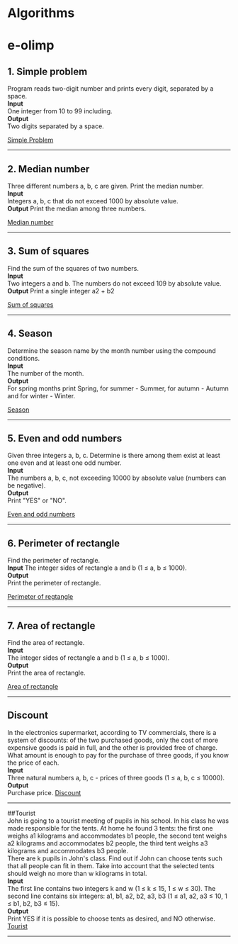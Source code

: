 # Algorithms

# e-olimp

## 1. Simple problem  
Program reads two-digit number and prints every digit, separated by a space.  
**Input**  
One integer from 10 to 99 including.  
**Output**  
Two digits separated by a space.

[Simple Problem](https://www.e-olymp.com/en/contests/19163/problems/205600)

---

## 2. Median number  
Three different numbers a, b, c are given. Print the median number.  
**Input**  
Integers a, b, c that do not exceed 1000 by absolute value.  
**Output**
Print the median among three numbers.

[Median number](https://www.e-olymp.com/en/contests/19163/problems/205601)

---

## 3. Sum of squares  
Find the sum of the squares of two numbers.  
**Input**  
Two integers a and b. The numbers do not exceed 109 by absolute value.  
**Output**
Print a single integer a2 + b2

[Sum of squares](https://www.e-olymp.com/en/contests/19163/problems/205602)

---

## 4. Season  
Determine the season name by the month number using the compound conditions.  
**Input**  
The number of the month.  
**Output**  
For spring months print Spring, for summer - Summer, for autumn - Autumn and for winter - Winter.

[Season](https://www.e-olymp.com/en/contests/19163/problems/205603)

---

## 5. Even and odd numbers  
Given three integers a, b, c. Determine is there among them exist at least one even and at least one odd number.  
**Input**  
The numbers a, b, c, not exceeding 10000 by absolute value (numbers can be negative).  
**Output**  
Print "YES" or "NO".

[Even and odd numbers](https://www.e-olymp.com/en/contests/19163/problems/205604)

---

## 6. Perimeter of rectangle  
Find the perimeter of rectangle.  
**Input**
The integer sides of rectangle a and b (1 ≤ a, b ≤ 1000).  
**Output**  
Print the perimeter of rectangle.

[Perimeter of regtangle](https://www.e-olymp.com/en/contests/19163/problems/205605)

---

## 7. Area of rectangle  
Find the area of rectangle.  
**Input**  
The integer sides of rectangle a and b (1 ≤ a, b ≤ 1000).  
**Output**  
Print the area of rectangle.

[Area of rectangle](https://www.e-olymp.com/en/contests/19163/problems/205606)

--- 

## Discount
In the electronics supermarket, according to TV commercials, there is a system of discounts: of the two purchased goods, only the cost of more expensive goods is paid in full, and the other is provided free of charge. What amount is enough to pay for the purchase of three goods, if you know the price of each.  
**Input**  
Three natural numbers a, b, c - prices of three goods (1 ≤ a, b, c ≤ 10000).  
**Output**  
Purchase price.
[Discount](https://www.e-olymp.com/en/contests/19183/problems/205778)

---

##Tourist  
John is going to a tourist meeting of pupils in his school. In his class he was made responsible for the tents. At home he found 3 tents: the first one weighs a1 kilograms and accommodates b1 people, the second tent weighs a2 kilograms and accommodates b2 people, the third tent weighs a3 kilograms and accommodates b3 people.  
There are k pupils in John's class. Find out if John can choose tents such that all people can fit in them. Take into account that the selected tents should weigh no more than w kilograms in total.  
**Input**  
The first line contains two integers k and w (1 ≤ k ≤ 15, 1 ≤ w ≤ 30). The second line contains six integers: a1, b1, a2, b2, a3, b3 (1 ≤ a1, a2, a3 ≤ 10, 1 ≤ b1, b2, b3 ≤ 15).  
**Output**  
Print YES if it is possible to choose tents as desired, and NO otherwise.
[Tourist](https://www.e-olymp.com/en/contests/19183/problems/205774)

---


